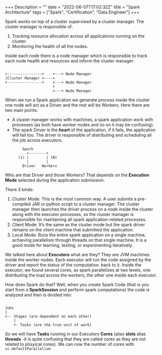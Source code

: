+++
Description = ""
date = "2022-06-07T17:02:32Z"
title = "Spark Architecture"
tags = ["Spark", "Certification", "Data Engineer"]
+++

Spark works on top of a cluster supervised by a cluster manager. The cluster manager is responsible of: 
1. Tracking resource allocation across all applications running on the cluster.
2. Monitoring the health of all the nodes.

Inside each node there is a node manager which is responsible to track each node health and resources and inform the cluster manager.

```goat

+----------------+    +---+ Node Manager
|Cluster Manager +----+   
+----------------+    +---+ Node Manager
                      +
                      +---+ Node Manager
``` 

When we run a Spark application we generate process inside the cluster one node will act as a Driver and the rest will be Workers. Here there are two main points:

- A cluster manager works with machines, a spark application work with processes (as both have worker nodes and so on it may be confusing).
- The spark Driver is the **heart** of the application, if it fails, the application will fail too. The driver is responsible of distributing and scheduling all the job across executors.


```goat
        Spark  
          +--------+
      (1) |        | (N)
          |        |
        Driver   Workers

```

Who are that Driver and those Workers? That depends on the **Execution Mode** selected during the application submission.

There 3 kinds:

1. Cluster Mode: This is the most common way. A user submits a pre-compiled JAR or python script to a cluster manager. The cluster manager then launches the driver process on a node inside the cluster along with the executor processes, so the cluster manager is responsible for maintaining all spark application-related processes.
2. Client Mode: It’s the same as the cluster mode but the spark driver remains on the client machine that submitted the application. 
3. Local Mode: Runs the entire spark application on a single machine, achieving parallelism through threads on that single machine. It is a good mode for learning, testing, or experimenting iteratively. 

We talked here about **Executors** what are they? They are JVM machines inside the worker nodes. Each executor will run the code assigned by the driver and report the status of the computation. back to it. Inside the executor, we found several cores, as spark parallelizes at two levels, one distributing the load across the workers, the other one inside each executor.

How does Spark do that? Well, when you create Spark Code (that is you start from a **SparkSession** and perform spark computations) the code is analyzed and then is divided into:

```goat

Jobs
|
+-- Stages (are dependent on each other)
    |
    +- Tasks (are the true unit of work)

```

So we will have **Tasks** running in our Executors **Cores** (alias **slots** alias **threads** -it is quite confusing that they are called  cores as they are not related to phsyical cores). We can now the number of cores with `sc.defaultParallelism`